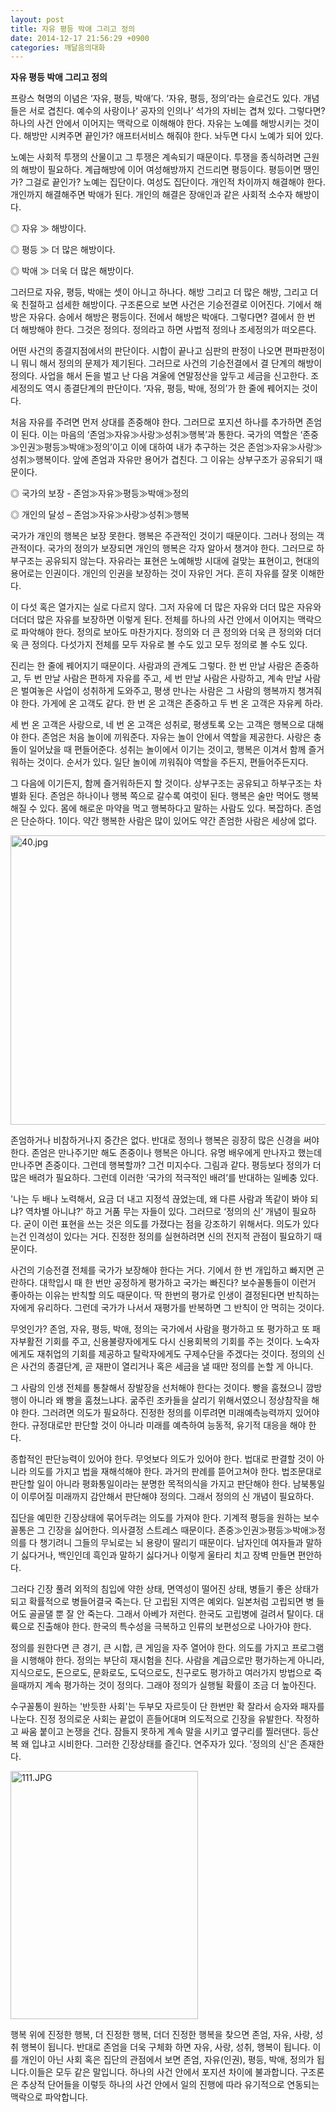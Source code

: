 ```yaml
---
layout: post
title: 자유 평등 박애 그리고 정의
date: 2014-12-17 21:56:29 +0900
categories: 깨달음의대화
---
```

**자유 평등 박애 그리고 정의** 

  


프랑스 혁명의 이념은 ‘자유, 평등, 박애’다. ‘자유, 평등, 정의’라는 슬로건도 있다. 개념들은 서로 겹친다. 예수의 사랑이나‘ 공자의 인의나’ 석가의 자비는 겹쳐 있다. 그렇다면? 하나의 사건 안에서 이어지는 맥락으로 이해해야 한다. 자유는 노예를 해방시키는 것이다. 해방만 시켜주면 끝인가? 애프터서비스 해줘야 한다. 놔두면 다시 노예가 되어 있다. 

  


노예는 사회적 투쟁의 산물이고 그 투쟁은 계속되기 때문이다. 투쟁을 종식하려면 근원의 해방이 필요하다. 계급해방에 이어 여성해방까지 건드리면 평등이다. 평등이면 땡인가? 그걸로 끝인가? 노예는 집단이다. 여성도 집단이다. 개인적 차이까지 해결해야 한다. 개인까지 해결해주면 박애가 된다. 개인의 해결은 장애인과 같은 사회적 소수자 해방이다.

  


◎ 자유 ≫ 해방이다.  
      
◎ 평등 ≫ 더 많은 해방이다.  
      
◎ 박애 ≫ 더욱 더 많은 해방이다. 

  


그러므로 자유, 평등, 박애는 셋이 아니고 하나다. 해방 그리고 더 많은 해방, 그리고 더욱 친절하고 섬세한 해방이다. 구조론으로 보면 사건은 기승전결로 이어진다. 기에서 해방은 자유다. 승에서 해방은 평등이다. 전에서 해방은 박애다. 그렇다면? 결에서 한 번 더 해방해야 한다. 그것은 정의다. 정의라고 하면 사법적 정의나 조세정의가 떠오른다. 

  


어떤 사건의 종결지점에서의 판단이다. 시합이 끝나고 심판의 판정이 나오면 편파판정이니 뭐니 해서 정의의 문제가 제기된다. 그러므로 사건의 기승전결에서 결 단계의 해방이 정의다. 사업을 해서 돈을 벌고 난 다음 겨울에 연말정산을 앞두고 세금을 신고한다. 조세정의도 역시 종결단계의 판단이다. ‘자유, 평등, 박애, 정의’가 한 줄에 꿰어지는 것이다. 

  


처음 자유를 주려면 먼저 상대를 존중해야 한다. 그러므로 포지션 하나를 추가하면 존엄이 된다. 이는 마음의 ‘존엄≫자유≫사랑≫성취≫행복’과 통한다. 국가의 역할은 ‘존중≫인권≫평등≫박애≫정의’이고 이에 대하여 내가 추구하는 것은 존엄≫자유≫사랑≫성취≫행복이다. 앞에 존엄과 자유만 용어가 겹친다. 그 이유는 상부구조가 공유되기 때문이다.

  


◎ 국가의 보장 - 존엄≫자유≫평등≫박애≫정의  
      
◎ 개인의 달성 – 존엄≫자유≫사랑≫성취≫행복

  


국가가 개인의 행복은 보장 못한다. 행복은 주관적인 것이기 때문이다. 그러나 정의는 객관적이다. 국가의 정의가 보장되면 개인의 행복은 각자 알아서 챙겨야 한다. 그러므로 하부구조는 공유되지 않는다. 자유라는 표현은 노예해방 시대에 걸맞는 표현이고, 현대의 용어로는 인권이다. 개인의 인권을 보장하는 것이 자유인 거다. 흔히 자유를 잘못 이해한다. 

  


이 다섯 혹은 열가지는 실로 다르지 않다. 그저 자유에 더 많은 자유와 더더 많은 자유와 더더더 많은 자유를 보장하면 이렇게 된다. 전체를 하나의 사건 안에서 이어지는 맥락으로 파악해야 한다. 정의로 보아도 마찬가지다. 정의와 더 큰 정의와 더욱 큰 정의와 더더욱 큰 정의다. 다섯가지 전체를 모두 자유로 볼 수도 있고 모두 정의로 볼 수도 있다. 

  


진리는 한 줄에 꿰어지기 때문이다. 사람과의 관계도 그렇다. 한 번 만날 사람은 존중하고, 두 번 만날 사람은 편하게 자유를 주고, 세 번 만날 사람은 사랑하고, 계속 만날 사람은 벌여놓은 사업이 성취하게 도와주고, 평생 만나는 사람은 그 사람의 행복까지 챙겨줘야 한다. 가게에 온 고객도 같다. 한 번 온 고객은 존중하고 두 번 온 고객은 자유케 하라. 

  


세 번 온 고객은 사랑으로, 네 번 온 고객은 성취로, 평생토록 오는 고객은 행복으로 대해야 한다. 존엄은 처음 놀이에 끼워준다. 자유는 놀이 안에서 역할을 제공한다. 사랑은 충돌이 일어났을 때 편들어준다. 성취는 놀이에서 이기는 것이고, 행복은 이겨서 함께 즐거워하는 것이다. 순서가 있다. 일단 놀이에 끼워줘야 역할을 주든지, 편들어주든지다.

  


그 다음에 이기든지, 함께 즐거워하든지 할 것이다. 상부구조는 공유되고 하부구조는 차별화 된다. 존엄은 하나이나 행복 쪽으로 갈수록 여럿이 된다. 행복은 술만 먹어도 행복해질 수 있다. 몸에 해로운 마약을 먹고 행복하다고 말하는 사람도 있다. 복잡하다. 존엄은 단순하다. 1이다. 약간 행복한 사람은 많이 있어도 약간 존엄한 사람은 세상에 없다. 

  




<img src="assets/attach/images/198/165/547/40.jpg" alt="40.jpg" width="586" height="463" /> 

  


존엄하거나 비참하거나지 중간은 없다. 반대로 정의나 행복은 굉장히 많은 신경을 써야 한다. 존엄은 만나주기만 해도 존중이나 행복은 아니다. 유명 배우에게 만나자고 했는데 만나주면 존중이다. 그런데 행복할까? 그건 미지수다. 그림과 같다. 평등보다 정의가 더 많은 배려가 필요하다. 그런데 이러한 ‘국가의 적극적인 배려’를 반대하는 일베충 있다. 

  


'나는 두 배나 노력해서, 요금 더 내고 지정석 끊었는데, 왜 다른 사람과 똑같이 봐야 되냐? 역차별 아니냐?' 하고 거품 무는 자들이 있다. 그러므로 ‘정의의 신’ 개념이 필요하다. 굳이 이런 표현을 쓰는 것은 의도를 가졌다는 점을 강조하기 위해서다. 의도가 있다는건 인격성이 있다는 거다. 진정한 정의를 실현하려면 신의 전지적 관점이 필요하기 때문이다. 

  


사건의 기승전결 전체를 국가가 보장해야 한다는 거다. 기에서 한 번 개입하고 빠지면 곤란하다. 대학입시 때 한 번만 공정하게 평가하고 국가는 빠진다? 보수꼴통들이 이런거 좋아하는 이유는 반칙할 의도 때문이다. 딱 한번의 평가로 인생이 결정된다면 반칙하는 자에게 유리하다. 그런데 국가가 나서서 재평가를 반복하면 그 반칙이 안 먹히는 것이다. 

  


무엇인가? 존엄, 자유, 평등, 박애, 정의는 국가에서 사람을 평가하고 또 평가하고 또 패자부활전 기회를 주고, 신용불량자에게도 다시 신용회복의 기회를 주는 것이다. 노숙자에게도 재취업의 기회를 제공하고 탈락자에게도 구제수단을 주겠다는 것이다. 정의의 신은 사건의 종결단계, 곧 재판이 열리거나 혹은 세금을 낼 때만 정의를 논할 게 아니다. 

  


그 사람의 인생 전체를 통찰해서 장발장을 선처해야 한다는 것이다. 빵을 훔쳤으니 깜방행이 아니라 왜 빵을 훔쳤느냐다. 굶주린 조카들을 살리기 위해서였으니 정상참작을 해야 한다. 그러려면 의도가 필요하다. 진정한 정의를 이루려면 미래예측능력까지 있어야 한다. 규정대로만 판단할 것이 아니라 미래를 예측하여 능동적, 유기적 대응을 해야 한다.

  


종합적인 판단능력이 있어야 한다. 무엇보다 의도가 있어야 한다. 법대로 판결할 것이 아니라 의도를 가지고 법을 재해석해야 한다. 과거의 판례를 뜯어고쳐야 한다. 법조문대로 판단할 일이 아니라 평화통일이라는 분명한 목적의식을 가지고 판단해야 한다. 남북통일이 이루어질 미래까지 감안해서 판단해야 정의다. 그래서 정의의 신 개념이 필요하다.

  


집단을 예민한 긴장상태에 묶어두려는 의도를 가져야 한다. 기계적 평등을 원하는 보수꼴통은 그 긴장을 싫어한다. 의사결정 스트레스 때문이다. 존중≫인권≫평등≫박애≫정의를 다 챙기려니 그들의 무뇌로는 뇌 용량이 딸리기 때문이다. 남자인데 여자들과 말하기 싫다거나, 백인인데 흑인과 말하기 싫다거나 이렇게 울타리 치고 장벽 만들면 편안하다. 

  


그러다 긴장 풀려 외적의 침입에 약한 상태, 면역성이 떨어진 상태, 병들기 좋은 상태가 되고 확률적으로 병들어결국 죽는다. 단 고립된 지역은 예외다. 일본처럼 고립되면 병 들어도 골골댈 뿐 잘 안 죽는다. 그래서 아베가 저런다. 한국도 고립병에 걸려서 탈이다. 대륙으로 진출해야 한다. 한국의 특수성을 극복하고 인류의 보편성으로 나아가야 한다. 

  


정의를 원한다면 큰 경기, 큰 시합, 큰 게임을 자주 열어야 한다. 의도를 가지고 프로그램을 시행해야 한다. 정의는 부단히 재시험을 친다. 사람을 계급으로만 평가하는게 아니라, 지식으로도, 돈으로도, 문화로도, 도덕으로도, 친구로도 평가하고 여러가지 방법으로 죽을때까지 계속 평가하는 것이 정의다. 그래야 정의가 실행될 확률이 조금 더 높아진다. 

  


수구꼴통이 원하는 '반듯한 사회'는 두부모 자르듯이 단 한번만 확 잘라서 승자와 패자를 나눈다. 진정 정의로운 사회는 끝없이 흔들어대며 의도적으로 긴장을 유발한다. 작정하고 싸움 붙이고 논쟁을 건다. 잠들지 못하게 계속 말을 시키고 옆구리를 찔러댄다. 등산복 왜 입냐고 시비한다. 그러한 긴장상태를 즐긴다. 연주자가 있다. '정의의 신'은 존재한다. 

  



 
<img src="assets/attach/images/198/165/547/111.JPG" alt="111.JPG" width="300" height="397" /> 

  


행복 위에 진정한 행복, 더 진정한 행복, 더더 진정한 행복을 찾으면 존엄, 자유, 사랑, 성취 행복이 됩니다. 반대로 존엄을 더욱 구체화 하면 자유, 사랑, 성취, 행복이 됩니다. 이를 개인이 아닌 사회 혹은 집단의 관점에서 보면 존엄, 자유(인권), 평등, 박애, 정의가 됩니다.이들은 모두 같은 말입니다. 하나의 사건 안에서 포지션 차이에 불과합니다. 구조론은 추상적 단어들을 이렇듯 하나의 사건 안에서 일의 진행에 따라 유기적으로 연동되는 맥락으로 파악합니다.
